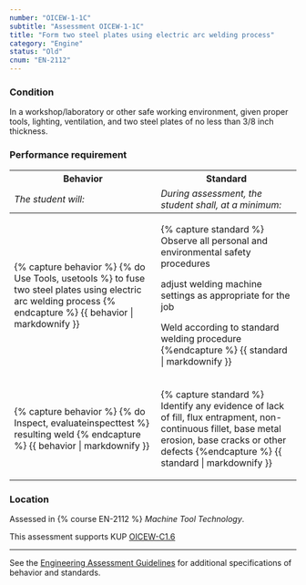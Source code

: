 ```yaml
---
number: "OICEW-1-1C"
subtitle: "Assessment OICEW-1-1C"
title: "Form two steel plates using electric arc welding process"
category: "Engine"
status: "Old"
cnum: "EN-2112"
---
```

### Condition

In a workshop/laboratory or other safe working environment, given proper tools, lighting, ventilation, and two steel plates of no less than 3/8 inch thickness.

### Performance requirement 

<table width='100%' class='Guidelines'>
 <thead>
 <tr>
     <th class='thirty'>Behavior</th>
     <th class='seventy'>Standard</th>
 </tr>
 <tr>
     <td><em>The student will:</em></td>
     <td><em>During assessment, the student shall, at a minimum:</em></td>
 </tr>
 </thead>
 <tbody>
 

<tr><td>

{% capture behavior %}
{% do Use Tools, usetools %} to fuse two steel plates using electric arc welding process
{% endcapture %}
{{ behavior | markdownify }}

</td><td>

{% capture standard %}
Observe all personal and environmental safety procedures

adjust welding machine settings as appropriate for the job

Weld according to standard welding procedure
{%endcapture %}
{{ standard | markdownify }}

</td></tr>



<tr><td>

{% capture behavior %}
{% do Inspect, evaluateinspecttest %} resulting weld
{% endcapture %}
{{ behavior | markdownify }}

</td><td>

{% capture standard %}
Identify any evidence of lack of fill, flux entrapment, non-continuous fillet, base metal erosion, base cracks or other defects
{%endcapture %}
{{ standard | markdownify }}

</td></tr>



 </tbody>
 </table>

### Location

Assessed in  {% course  EN-2112 %}  *Machine Tool Technology*.

This assessment supports KUP [OICEW-C1.6]({{site.baseurl}}/tables/31.html#OICEW-C1.6)

***



See the [Engineering Assessment Guidelines](guidelines) for additional specifications of behavior and standards.